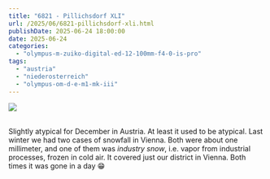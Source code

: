 ```yaml
---
title: "6821 - Pillichsdorf XLI"
url: /2025/06/6821-pillichsdorf-xli.html
publishDate: 2025-06-24 18:00:00
date: 2025-06-24
categories:
  - "olympus-m-zuiko-digital-ed-12-100mm-f4-0-is-pro"
tags:
  - "austria"
  - "niederosterreich"
  - "olympus-om-d-e-m1-mk-iii"
---
```

<div class="container">
<div class="center"><a target="_blank" href="https://d25zfm9zpd7gm5.cloudfront.net/1200x1200/2020/20201227_135344_lr.jpg"><img class="webfeedsFeaturedVisual" src="https://d25zfm9zpd7gm5.cloudfront.net/0600x0600/2020/20201227_135344_lr.jpg" /></a></div>
</div>
<br />

Slightly atypical for December in Austria. At least it used
to be atypical. Last winter we had two cases of snowfall in
Vienna. Both were about one millimeter, and one of them was
_industry snow_, i.e. vapor from industrial processes,
frozen in cold air. It covered just our district in Vienna.
Both times it was gone in a day :grin:
